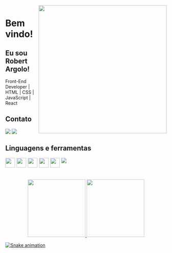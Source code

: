 <img align="right" width="400" height="400" src="http://clubedosgeeks.com.br/wp-content/uploads/2016/01/dormrm.gif">
 
# Bem vindo!
 
## Eu sou Robert Argolo!
 
 Front-End Developer | HTML | CSS | JavaScript | React
 
 
## Contato 
  <a href="https://www.linkedin.com/in/robert-argolo" target="_blank"><img src="https://img.shields.io/badge/-LinkedIn-%230077B5?style=for-the-badge&logo=linkedin&logoColor=white" target="_blank"></a>
  <a href = "mailto:robert.s.argolo@gmail.com"><img src="https://img.shields.io/badge/-Gmail-%23333?style=for-the-badge&logo=gmail&logoColor=white" target="_blank"></a>

## Linguagens e ferramentas
<img align="left" style="margin-right:5px" width="30" height="30" src="https://cdn-icons-png.flaticon.com/128/1051/1051277.png">
<img align="left" style="margin-right:5px" width="30" height="30" src="https://cdn-icons-png.flaticon.com/128/732/732190.png">
<img align="left" style="margin-right:5px" width="30" height="30" src="https://cdn-icons-png.flaticon.com/128/5968/5968292.png">
<img alig="left" src="https://img.shields.io/badge/React-20232A?style=for-the-badge&logo=react&logoColor=61DAFB">
<img align="left" style="margin-right:5px" width="30" height="30" src="https://cdn-icons-png.flaticon.com/128/5968/5968705.png">
<img align="left" style="margin-right:5px" width="30" height="30" src="https://www.vectorlogo.zone/logos/git-scm/git-scm-icon.svg">

 <br>
 <br>
 <br>
 <br>
<div align="center" >
  <a href="https://github.com/robert-argolo">
  <img height="180em" src="https://github-readme-stats.vercel.app/api?username=robert-argolo&show_icons=true&theme=dracula&include_all_commits=true&count_private=true"/>
  <img height="180em" src="https://github-readme-stats.vercel.app/api/top-langs/?username=robert-argolo&layout=compact&langs_count=7&theme=dracula"/>
</div>
 
 ![Snake animation](https://github.com/robert-argolo/robert-argolo/blob/output/github-contribution-grid-snake.svg)
